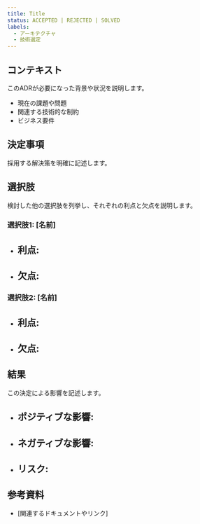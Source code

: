 ```yaml
---
title: Title
status: ACCEPTED | REJECTED | SOLVED
labels: 
  - アーキテクチャ
  - 技術選定
---
```


## コンテキスト

このADRが必要になった背景や状況を説明します。

- 現在の課題や問題
- 関連する技術的な制約
- ビジネス要件

## 決定事項

採用する解決策を明確に記述します。

## 選択肢

検討した他の選択肢を列挙し、それぞれの利点と欠点を説明します。

### 選択肢1: [名前]

- **利点:**
  -

- **欠点:**
  -

### 選択肢2: [名前]

- **利点:**
  -

- **欠点:**
  -

## 結果

この決定による影響を記述します。

- **ポジティブな影響:**
  -

- **ネガティブな影響:**
  -

- **リスク:**
  -

## 参考資料

- [関連するドキュメントやリンク]
